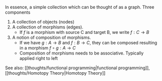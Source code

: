 In essence, a simple collection which can be thought of as a graph. Three components

1. A collection of objects (nodes)
2. A collection of morphisms (edges).
   - If $f$ is a morphism with source C and target B, we write $f: C \rightarrow B$
3. A notion of composition of morphisms.
   - If we have $g: A \rightarrow B$ and $f: B \rightarrow C$, they can be composed resulting in a morphism $f \circ g: A \rightarrow C$
   - Composition of morphisms needs to be associative. Typically applied right to left

See also: [[thoughts/functional programming|functional programming]], [[thoughts/Homotopy Theory|Homotopy Theory]]
